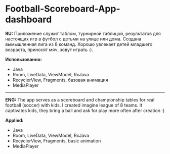 # Football-Scoreboard-App-dashboard

**RU:** Приложение служит таблом, турнирной таблицой, результатов для настоящих игр в футбол с детьми на улице или дома. Создана вымышленная лига из 8 команд. Хорошо увлекает детей младшего возраста, приносят мяч, зовут играть :).  
  
**Использованно:** 
* Java 
* Room, LiveData, ViewModel, RxJava
* RecyclerView, Fragments, базовая анимация 
* MediaPlayer
-------------------------------------------------------------------------------------------------------------------------------------

**ENG:** The app serves as a scoreboard and championship tables for real football (soccer) with kids. I created imagine league of 8 teams. It captivates kids, they bring a ball and ask for play more often after creation :)       
  
**Applied:** 
* Java 
* Room, LiveData, ViewModel, RxJava
* RecyclerView, Fragments, basic animation
* MediaPlayer
